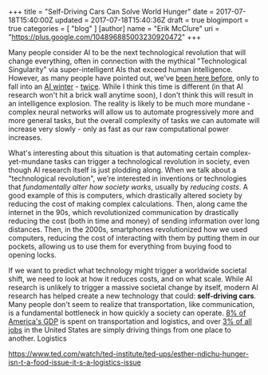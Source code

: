 +++
title = "Self-Driving Cars Can Solve World Hunger"
date = 2017-07-18T15:40:00Z
updated = 2017-07-18T15:40:36Z
draft = true
blogimport = true 
categories = [ "blog" ]
[author]
	name = "Erik McClure"
	uri = "https://plus.google.com/104896885003230920472"
+++

Many people consider AI to be the next technological revolution that will change everything, often in connection with the mythical "Technological Singularity" via super-intelligent AIs that exceed human intelligence. However, as many people have pointed out, we've [been here before](), only to fall into an [AI winter]() - [twice](). While I think this time is different (in that AI research won't hit a brick wall anytime soon), I don't think this will result in an intelligence explosion. The reality is likely to be much more mundane - complex neural networks will allow us to automate progressively more and more general tasks, but the overall complexity of tasks we can automate will increase very slowly - only as fast as our raw computational power increases.

What's interesting about this situation is that automating certain complex-yet-mundane tasks can trigger a technological revolution in society, even though AI research itself is just plodding along. When we talk about a "technological revolution", we're interested in inventions or technologies that *fundamentally alter how society works*, usually by *reducing costs*. A good example of this is computers, which drastically altered society by reducing the cost of making complex calculations. Then, along came the internet in the 90s, which revolutionized communication by drastically reducing the cost (both in time and money) of sending information over long distances. Then, in the 2000s, smartphones revolutionized how we used computers, reducing the cost of interacting with them by putting them in our pockets, allowing us to use them for everything from buying food to opening locks.

If we want to predict what technology might trigger a worldwide societal shift, we need to look at how it reduces costs, and on what scale. While AI research is unlikely to trigger a massive societal change by itself, modern AI research has helped create a new technology that could: **self-driving cars**. Many people don't seem to realize that transportation, like communication, is a fundamental bottleneck in how quickly a society can operate. [8% of America's GDP](https://www.selectusa.gov/logistics-and-transportation-industry-united-states) is spent on transportation and logistics, and over [3% of all jobs](https://www.bls.gov/emp/ep_table_201.htm) in the United States are simply driving things from one place to another. Logistics 


https://www.ted.com/watch/ted-institute/ted-ups/esther-ndichu-hunger-isn-t-a-food-issue-it-s-a-logistics-issue
